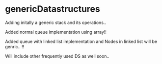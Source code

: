 # genericDatastructures

Adding initally a generic stack and its operations..

Added normal queue implementation using array!!

Added queue with linked list implementation and Nodes in linked list will be genric.. !!

Will include other frequently used DS as well soon..
